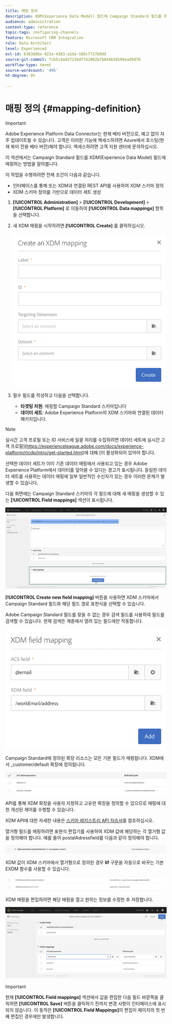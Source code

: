```yaml
---
title: 매핑 정의
description: XDM(Experience Data Model) 필드에 Campaign Standard 필드를 매핑하는 방법을 알아봅니다.
audience: administration
content-type: reference
topic-tags: configuring-channels
feature: Microsoft CRM Integration
role: Data Architect
level: Experienced
exl-id: 6383ddbe-922a-4363-a1da-166cf717b0dd
source-git-commit: fcb5c4a92f23bdffd1082b7b044b5859dead9d70
workflow-type: tm+mt
source-wordcount: '495'
ht-degree: 0%

---
```


# 매핑 정의 {#mapping-definition}

>[!IMPORTANT]
>
>Adobe Experience Platform Data Connector는 현재 베타 버전으로, 예고 없이 자주 업데이트될 수 있습니다. 고객은 이러한 기능에 액세스하려면 Azure에서 호스팅(현재 북미 전용 베타 버전)해야 합니다. 액세스하려면 고객 지원 센터에 문의하십시오.

이 섹션에서는 Campaign Standard 필드를 XDM(Experience Data Model) 필드에 매핑하는 방법을 알아봅니다.

이 작업을 수행하려면 전제 조건이 다음과 같습니다.

* 인터페이스를 통해 또는 XDM과 연결된 REST API를 사용하여 XDM 스키마 정의
* XDM 스키마 정의를 기반으로 데이터 세트 생성

1. **[!UICONTROL Administration]** > **[!UICONTROL Development]** > **[!UICONTROL Platform]** 로 이동하여 **[!UICONTROL Data mappings]** 항목을 선택합니다.

1. 새 XDM 매핑을 시작하려면 **[!UICONTROL Create]** 를 클릭하십시오.

   ![](assets/aep_createmapping.png)

1. 필수 필드를 작성하고 다음을 선택합니다.

   * **타겟팅 차원**: 매핑할 Campaign Standard 스키마입니다
   * **데이터 세트**: Adobe Experience Platform의 XDM 스키마와 연결된 데이터 패키지입니다.

>[!NOTE]
>
>실시간 고객 프로필 또는 ID 서비스에 일괄 처리를 수집하려면 데이터 세트에 실시간 고객 프로필](https://experienceleague.adobe.com/docs/experience-platform/rtcdp/intro/get-started.html)에 대해 [이 활성화되어 있어야 합니다.
>
>선택한 데이터 세트가 이미 기존 데이터 매핑에서 사용되고 있는 경우 Adobe Experience Platform에서 데이터를 덮어쓸 수 있다는 경고가 표시됩니다. 동일한 데이터 세트를 사용하는 데이터 매핑에 일부 일반적인 수신자가 있는 경우 이러한 문제가 발생할 수 있습니다.

다음 화면에는 Campaign Standard 스키마의 각 필드에 대해 새 매핑을 생성할 수 있는 **[!UICONTROL Field mappings]** 섹션이 표시됩니다.

![](assets/aep_fieldmappings.png)

**[!UICONTROL Create new field mapping]** 버튼을 사용하면 XDM 스키마에서 Campaign Standard 필드와 해당 필드 경로 표현식을 선택할 수 있습니다.

Adobe Campaign Standard 필드를 찾을 수 없는 경우 검색 필드를 사용하여 필드를 검색할 수 있습니다. 현재 검색은 계층에서 열려 있는 필드에만 작동합니다.

![](assets/aep_mapfield.png)

Campaign Standard에 정의된 확장 리소스는 모든 기본 필드가 매핑됩니다. XDM에서 _customer/default 확장에 정의됩니다.

![](assets/aep_fieldscusmapping.png)

API를 통해 XDM 확장을 사용자 지정하고 고유한 확장을 정의할 수 있으므로 매핑에 대한 개선된 제어를 수행할 수 있습니다.

XDM API에 대한 자세한 내용은 [스키마 레지스트리 API 자습서](https://experienceleague.adobe.com/docs/experience-platform/xdm/api/getting-started.html)를 참조하십시오.

열거형 필드를 매핑하려면 표현식 편집기를 사용하여 XDM 값에 해당하는 각 열거형 값을 정의해야 합니다. 예를 들어 postalAdressfield를 다음과 같이 정의해야 합니다.

![](assets/aep_enummapping.png)

XDM 값이 XDM 스키마에서 열거형으로 정의된 경우 **lif** 구문을 자동으로 바꾸는 기본 EXDM 함수를 사용할 수 있습니다.

![](assets/aep_enummappingexdm.png)

XDM 매핑을 편집하려면 해당 매핑을 열고 원하는 정보를 수정한 후 저장합니다.

![](assets/aep_editmapping.png)

>[!IMPORTANT]
>
>현재 **[!UICONTROL Field mappings]** 섹션에서 값을 편집한 다음 필드 바깥쪽을 클릭하면 **[!UICONTROL Save]** 버튼을 클릭하기 전까지 변경 사항이 인터페이스에 표시되지 않습니다. 이 동작은 **[!UICONTROL Field Mappings]**&#x200B;의 편집이 페이지의 첫 번째 편집인 경우에만 발생합니다.
